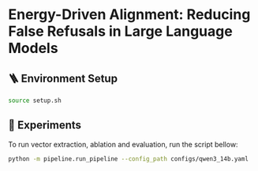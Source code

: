 # Energy-Driven Alignment: Reducing False Refusals in Large Language Models


## 🪜 Environment Setup 
```bash
source setup.sh
```

## 🔭 Experiments 
To run vector extraction, ablation and evaluation, run the script bellow:

```bash
python -m pipeline.run_pipeline --config_path configs/qwen3_14b.yaml
```


